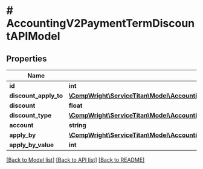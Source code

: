 # # AccountingV2PaymentTermDiscountAPIModel

## Properties

Name | Type | Description | Notes
------------ | ------------- | ------------- | -------------
**id** | **int** |  | [optional]
**discount_apply_to** | [**\CompWright\ServiceTitan\Model\AccountingV2PaymentTermPenaltyAPIModelPenaltyApplyTo**](AccountingV2PaymentTermPenaltyAPIModelPenaltyApplyTo.md) |  | [optional]
**discount** | **float** |  | [optional]
**discount_type** | [**\CompWright\ServiceTitan\Model\AccountingV2PaymentTermPenaltyAPIModelPenaltyType**](AccountingV2PaymentTermPenaltyAPIModelPenaltyType.md) |  | [optional]
**account** | **string** |  | [optional]
**apply_by** | [**\CompWright\ServiceTitan\Model\AccountingV2PaymentTermDiscountAPIModelApplyBy**](AccountingV2PaymentTermDiscountAPIModelApplyBy.md) |  | [optional]
**apply_by_value** | **int** |  | [optional]

[[Back to Model list]](../../README.md#models) [[Back to API list]](../../README.md#endpoints) [[Back to README]](../../README.md)
